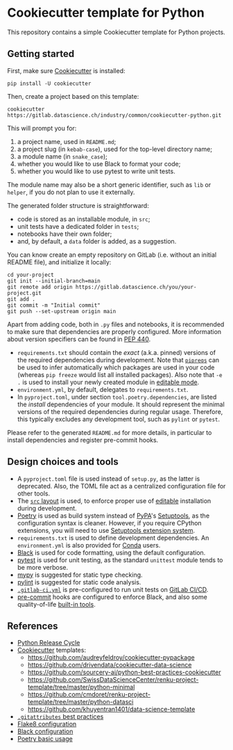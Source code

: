 # Cookiecutter template for Python

This repository contains a simple Cookiecutter template for Python projects.


## Getting started

First, make sure [Cookiecutter](https://github.com/cookiecutter/cookiecutter) is installed:

```
pip install -U cookiecutter
```

Then, create a project based on this template:

```
cookiecutter https://gitlab.datascience.ch/industry/common/cookiecutter-python.git
```

This will prompt you for:

 1. a project name, used in `README.md`;
 2. a project slug (in `kebab-case`), used for the top-level directory name;
 3. a module name (in `snake_case`);
 4. whether you would like to use Black to format your code;
 5. whether you would like to use pytest to write unit tests.

The module name may also be a short generic identifier, such as `lib` or `helper`, if you do not plan to use it externally.

The generated folder structure is straightforward:

 * code is stored as an installable module, in `src`;
 * unit tests have a dedicated folder in `tests`;
 * notebooks have their own folder;
 * and, by default, a `data` folder is added, as a suggestion.

You can know create an empty repository on GitLab (i.e. without an initial README file), and initialize it locally:

```
cd your-project
git init --initial-branch=main
git remote add origin https://gitlab.datascience.ch/you/your-project.git
git add .
git commit -m "Initial commit"
git push --set-upstream origin main
```

Apart from adding code, both in `.py` files and notebooks, it is recommended to make sure that dependencies are properly configured. More information about version specifiers can be found in [PEP 440](https://peps.python.org/pep-0440/#version-specifiers).

 * `requirements.txt` should contain the *exact* (a.k.a. pinned) versions of the required dependencies during development. Note that [`pipreqs`](https://github.com/bndr/pipreqs) can be used to infer automatically which packages are used in your code (whereas `pip freeze` would list all installed packages). Also note that `-e .` is used to install your newly created module in [editable mode](https://setuptools.pypa.io/en/latest/userguide/development_mode.html).
 * `environment.yml`, by default, delegates to `requirements.txt`.
 * In `pyproject.toml`, under section `tool.poetry.dependencies`, are listed the *install* dependencies of your module. It should represent the minimal versions of the required dependencies during regular usage. Therefore, this typically excludes any development tool, such as `pylint` or `pytest`.

Please refer to the generated `README.md` for more details, in particular to install dependencies and register pre-commit hooks.


## Design choices and tools

 * A `pyproject.toml` file is used instead of `setup.py`, as the latter is deprecated. Also, the TOML file act as a centralized configuration file for other tools.
 * The [`src` layout](https://packaging.python.org/en/latest/discussions/src-layout-vs-flat-layout/) is used, to enforce proper use of [editable](https://setuptools.pypa.io/en/latest/userguide/development_mode.html) installation during development.
 * [Poetry](https://python-poetry.org/) is used as build system instead of [PyPA](https://www.pypa.io/en/latest/)'s [Setuptools](https://setuptools.pypa.io/en/latest/), as the configuration syntax is cleaner. However, if you require CPython extensions, you will need to use [Setuptools extension system](https://setuptools.pypa.io/en/latest/userguide/ext_modules.html).
 * `requirements.txt` is used to define development dependencies. An `environment.yml` is also provided for [Conda](http://conda.io) users.
 * [Black](https://black.readthedocs.io/en/stable/) is used for code formatting, using the default configuration.
 * [pytest](https://pytest.org/) is used for unit testing, as the standard `unittest` module tends to be more verbose.
 * [mypy](https://mypy-lang.org/) is suggested for static type checking.
 * [pylint](https://www.pylint.org/) is suggested for static code analysis.
 * [`.gitlab-ci.yml`](https://docs.gitlab.com/ee/ci/yaml/gitlab_ci_yaml.html) is pre-configured to run unit tests on [GitLab CI/CD](https://docs.gitlab.com/ee/ci/).
 * [pre-commit](https://pre-commit.com/) hooks are configured to enforce Black, and also some quality-of-life [built-in tools](https://github.com/pre-commit/pre-commit-hooks).


## References

 * [Python Release Cycle](https://devguide.python.org/versions/#python-release-cycle)
 * [Cookiecutter](https://cookiecutter.readthedocs.io/) templates:
    * https://github.com/audreyfeldroy/cookiecutter-pypackage
    * https://github.com/drivendata/cookiecutter-data-science
    * https://github.com/sourcery-ai/python-best-practices-cookiecutter
    * https://github.com/SwissDataScienceCenter/renku-project-template/tree/master/python-minimal
    * https://github.com/cmdoret/renku-project-template/tree/master/python-datasci
    * https://github.com/khuyentran1401/data-science-template
 * [`.gitattributes` best practices](https://rehansaeed.com/gitattributes-best-practices/)
 * [Flake8 configuration](https://flake8.pycqa.org/en/latest/user/configuration.html)
 * [Black configuration](https://black.readthedocs.io/en/stable/usage_and_configuration/the_basics.html#configuration-via-a-file)
 * [Poetry basic usage](https://python-poetry.org/docs/basic-usage/)
